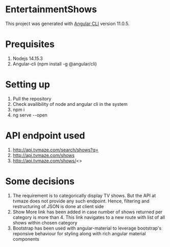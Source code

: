 # EntertainmentShows

This project was generated with [Angular CLI](https://github.com/angular/angular-cli) version 11.0.5.

# Prequisites
1. Nodejs 14.15.3
2. Angular-cli (npm install -g @angular/cli)

# Setting up
1. Pull the repository
2. Check availibility of node and angular cli in the system 
3. npm i
4. ng serve --open

# API endpoint used
1. http://api.tvmaze.com/search/shows?q=
2. http://api.tvmaze.com/shows
3. http://api.tvmaze.com/shows/<>

# Some decisions
1. The requirement is to categorically display TV shows. But the API at tvmaze does not provide any such endpoint. Hence, filtering and restructuring of JSON is done at client side
2. Show More link has been added in case number of shows returned per category is more than 4. This link navigates to a new route with list of all shows within chosen category
3. Bootstrap has been used with angular-material to leverage bootstrap's reponsive behaviour for styling along with rich angular material components



